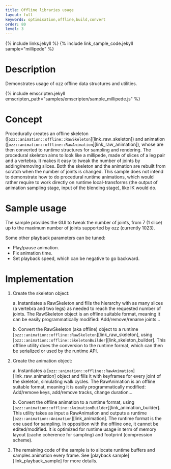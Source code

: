```yaml
---
title: Offline libraries usage 
layout: full
keywords: optimisation,offline,build,convert
order: 80
level: 3
---
```


{% include links.jekyll %}
{% include link_sample_code.jekyll sample="millipede" %}

Description
===========

Demonstrates usage of ozz offline data structures and utilities.

{% include emscripten.jekyll emscripten_path="samples/emscripten/sample_millipede.js" %}

Concept
=======

Procedurally creates an offline skeleton ([`ozz::animation::offline::RawSkeleton`][link_raw_skeleton]) and animation ([`ozz::animation::offline::RawAnimation`][link_raw_animation]), whose are then converted to runtime structures for sampling and rendering. The procedural skeleton aims to look like a millipede, made of slices of a leg pair and a vertebra. It makes it easy to tweak the number of joints by adding/removing slices. Both the skeleton and the animation are rebuilt from scratch when the number of joints is changed.
This sample does not intend to demonstrate how to do procedural runtime animations, which would rather require to work directly on runtime local-transforms (the output of animation sampling stage, input of the blending stage), like IK would do.

Sample usage
============

The sample provides the GUI to tweak the number of joints, from 7 (1 slice) up to the maximum number of joints supported by ozz (currently 1023).

Some other playback parameters can be tuned:
- Play/pause animation.
- Fix animation time.
- Set playback speed, which can be negative to go backward.

Implementation
==============

1. Create the skeleton object:

   a. Instantiates a RawSkeleton and fills the hierarchy with as many slices (a vertebra and two legs) as needed to reach the requested number of joints. The RawSkeleton object is an offline suitable format, meaning it can be easily programmatically modified: Add/remove/rename joints...

   b. Convert the RawSkeleton (aka offline) object to a runtime [`ozz::animation::offline::RawSkeleton`][link_raw_skeleton], using [`ozz::animation::offline::SkeletonBuilder`][link_skeleton_builder]. This offline utility does the conversion to the runtime format, which can then be serialized or used by the runtime API.

2. Create the animation object:

   a. Instantiates a [`ozz::animation::offline::RawAnimation`][link_raw_animation] object and fills it with keyframes for every joint of the skeleton, simulating walk cycles. The RawAnimation is an offline suitable format, meaning it is easily programmatically modified: Add/remove keys, add/remove tracks, change duration...

   b. Convert the offline animation to a runtime format, using [`ozz::animation::offline::AnimationBuilder`][link_animation_builder]. This utility takes as input a RawAnimation and outputs a runtime [`ozz::animation::Animation`][link_animation]. The runtime format is the one used for sampling. In opposition with the offline one, it cannot be edited/modified. It is optimized for runtime usage in term of memory layout (cache coherence for sampling) and footprint (compression scheme).

3. The remaining code of the sample is to allocate runtime buffers and samples animation every frame. See [playback sample][link_playback_sample] for more details.
